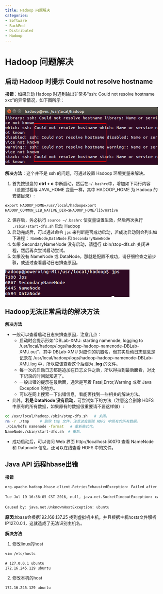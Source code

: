 ```yaml
---
title: Hadoop 问题解决
categories:
- Software
- BackEnd
- Distributed
- Hadoop
---
```

# Hadoop 问题解决

## 启动 Hadoop 时提示 Could not resolve hostname

**报错**：如果启动 Hadoop 时遇到输出非常多"ssh: Could not resolve hostname xxx”的异常情况，如下图所示：

![](https://raw.githubusercontent.com/LuShan123888/Files/main/Pictures/2020-12-10-2020-12-07-install-hadoop-15-resolve-hostname.png)

**解决方法**：这个并不是 ssh 的问题，可通过设置 Hadoop 环境变量来解决。

1. 首先按键盘的 **ctrl + c** 中断启动，然后在`~/.bashrc`中，增加如下两行内容（设置过程与 JAVA_HOME 变量一样，其中 HADOOP_HOME 为 Hadoop 的安装目录）:

```shell
export HADOOP_HOME=/usr/local/hadoopexport
HADOOP_COMMON_LIB_NATIVE_DIR=$HADOOP_HOME/lib/native
```

2. 保存后，务必执行 `source ~/.bashrc` 使变量设置生效，然后再次执行 `./sbin/start-dfs.sh` 启动 Hadoop
3. 启动完成后，可以通过命令 `jps` 来判断是否成功启动，若成功启动则会列出如下进程： `NameNode`,`DataNode` 和 `SecondaryNameNode`
4. 如果 SecondaryNameNode 没有启动，请运行 sbin/stop-dfs.sh 关闭进程，然后再次尝试启动尝试。
5. 如果没有 NameNode 或 DataNode，那就是配置不成功，请仔细检查之前步骤，或通过查看启动日志排查原因。

![](https://raw.githubusercontent.com/LuShan123888/Files/main/Pictures/2020-12-10-2020-12-07-install-hadoop-16-jps.png)

## Hadoop无法正常启动的解决方法

**解决方法**

- 一般可以查看启动日志来排查原因，注意几点：
    - 启动时会提示形如"DBLab-XMU: starting namenode, logging to /usr/local/hadoop/logs/hadoop-hadoop-namenode-DBLab-XMU.out”，其中 DBLab-XMU 对应你的机器名，但其实启动日志信息是记录在 /usr/local/hadoop/logs/hadoop-hadoop-namenode-DBLab-XMU.log 中，所以应该查看这个后缀为 **.log** 的文件。
    - 每一次的启动日志都是追加在日志文件之后，所以得拉到最后面看，对比下记录的时间就知道了。
    - 一般出错的提示在最后面，通常是写着 Fatal,Error,Warning 或者 Java Exception 的地方。
    - 可以在网上搜索一下出错信息，看能否找到一些相关的解决方法。
- 此外，**若是 DataNode 没有启动**，可尝试如下的方法（注意这会删除 HDFS 中原有的所有数据，如果原有的数据很重要请不要这样做）:

```bash
cd /usr/local/hadoop./sbin/stop-dfs.sh   # 关闭。
rm -r ./tmp     # 删除 tmp 文件，注意这会删除 HDFS 中原有的所有数据。
./bin/hdfs namenode -format   # 重新格式化。
NameNode./sbin/start-dfs.sh  # 重启。
```

- 成功启动后，可以访问 Web 界面 http://localhost:50070 查看 NameNode 和 Datanode 信息，还可以在线查看 HDFS 中的文件。

## Java API 远程hbase出错

**报错**

```bash
org.apache.hadoop.hbase.client.RetriesExhaustedException: Failed after attempts=36, exceptions:

Tue Jul 19 16:36:05 CST 2016, null, java.net.SocketTimeoutException: callTimeout=60000, callDuration=79721: row 'testtable,,' on table 'hbase:meta' at region=hbase:meta,,1.1588230740, hostname=ubuntu,16020,1468916750524, seqNum=0

Caused by: java.net.UnknownHostException: ubuntu
```

**原因**:hbase会根据192.168.137.25 找到虚拟机主机，并且根据主机hosts文件解析IP127.0.0.1，这就造成了无法识别主机名。

**解决方法**

1. 修改linux的host

```
vim /etc/hosts

# 127.0.0.1 ubuntu
172.16.245.129 ubuntu
```

2. 修改本机的host

```
172.16.245.129 ubuntu
```